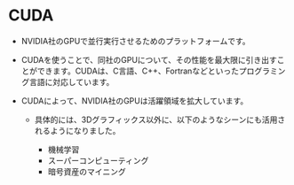 # CUDA
- NVIDIA社のGPUで並行実行させるためのプラットフォームです。
- CUDAを使うことで、同社のGPUについて、その性能を最大限に引き出すことができます。CUDAは、C言語、C++、Fortranなどといったプログラミング言語に対応しています。

- CUDAによって、NVIDIA社のGPUは活躍領域を拡大しています。
    - 具体的には、3Dグラフィックス以外に、以下のようなシーンにも活用されるようになりました。

        - 機械学習
        - スーパーコンピューティング
        - 暗号資産のマイニング

